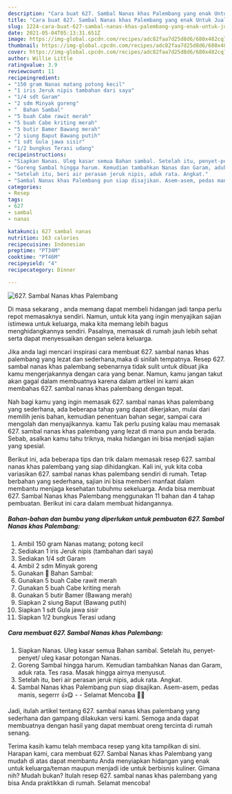 ```yaml
---
description: "Cara buat 627. Sambal Nanas khas Palembang yang enak Untuk Jualan"
title: "Cara buat 627. Sambal Nanas khas Palembang yang enak Untuk Jualan"
slug: 1224-cara-buat-627-sambal-nanas-khas-palembang-yang-enak-untuk-jualan
date: 2021-05-04T05:13:31.651Z
image: https://img-global.cpcdn.com/recipes/adc82faa7d25d8d6/680x482cq70/627-sambal-nanas-khas-palembang-foto-resep-utama.jpg
thumbnail: https://img-global.cpcdn.com/recipes/adc82faa7d25d8d6/680x482cq70/627-sambal-nanas-khas-palembang-foto-resep-utama.jpg
cover: https://img-global.cpcdn.com/recipes/adc82faa7d25d8d6/680x482cq70/627-sambal-nanas-khas-palembang-foto-resep-utama.jpg
author: Willie Little
ratingvalue: 3.9
reviewcount: 11
recipeingredient:
- "150 gram Nanas matang potong kecil"
- "1 iris Jeruk nipis tambahan dari saya"
- "1/4 sdt Garam"
- "2 sdm Minyak goreng"
- "  Bahan Sambal"
- "5 buah Cabe rawit merah"
- "5 buah Cabe kriting merah"
- "5 butir Bamer Bawang merah"
- "2 siung Baput Bawang putih"
- "1 sdt Gula jawa sisir"
- "1/2 bungkus Terasi udang"
recipeinstructions:
- "Siapkan Nanas. Uleg kasar semua Bahan sambal. Setelah itu, penyet-penyet/ uleg kasar potongan Nanas."
- "Goreng Sambal hingga harum. Kemudian tambahkan Nanas dan Garam, aduk rata. Tes rasa. Masak hingga airnya menyusut."
- "Setelah itu, beri air perasan jeruk nipis, aduk rata. Angkat."
- "Sambal Nanas khas Palembang pun siap disajikan. Asem-asem, pedas manis, segerrr 👍😋  Selamat Mencoba 🙏😊"
categories:
- Resep
tags:
- 627
- sambal
- nanas

katakunci: 627 sambal nanas 
nutrition: 163 calories
recipecuisine: Indonesian
preptime: "PT34M"
cooktime: "PT46M"
recipeyield: "4"
recipecategory: Dinner

---
```



![627. Sambal Nanas khas Palembang](https://img-global.cpcdn.com/recipes/adc82faa7d25d8d6/680x482cq70/627-sambal-nanas-khas-palembang-foto-resep-utama.jpg)

Di masa  sekarang , anda memang dapat membeli hidangan jadi tanpa perlu repot memasaknya sendiri. Namun, untuk kita yang ingin menyajikan sajian istimewa untuk keluarga, maka kita memang lebih bagus menghidangkannya sendiri. Pasalnya, memasak di rumah jauh lebih sehat serta dapat menyesuaikan dengan selera keluarga.

Jika anda lagi mencari inspirasi cara membuat 627. sambal nanas khas palembang yang lezat dan sederhana,maka di sinilah tempatnya. Resep 627. sambal nanas khas palembang  sebenarnya tidak sulit untuk dibuat jika kamu mengerjakannya dengan cara yang benar. Namun, kamu jangan takut akan gagal dalam membuatnya 
karena dalam artikel ini kami akan membahas 627. sambal nanas khas palembang dengan tepat.  



Nah bagi kamu yang ingin memasak 627. sambal nanas khas palembang yang sederhana, ada beberapa tahap yang dapat dikerjakan, mulai dari memilih jenis bahan, kemudian penentuan bahan segar, sampai cara mengolah dan menyajikannya. kamu Tak perlu pusing kalau mau memasak 627. sambal nanas khas palembang yang lezat di mana pun anda berada. Sebab, asalkan kamu  tahu triknya, maka hidangan ini bisa menjadi sajian yang spesial.

Berikut ini, ada beberapa tips dan trik dalam memasak resep 627. sambal nanas khas palembang yang siap dihidangkan. Kali ini, yuk kita coba variasikan 627. sambal nanas khas palembang sendiri di rumah. Tetap berbahan yang sederhana, sajian ini bisa memberi manfaat dalam membantu menjaga kesehatan tubuhmu sekeluarga. Anda bisa membuat 627. Sambal Nanas khas Palembang menggunakan 11 bahan dan 4 tahap pembuatan. Berikut ini cara dalam membuat hidangannya.

<!--inarticleads1-->

##### Bahan-bahan dan bumbu yang diperlukan untuk pembuatan 627. Sambal Nanas khas Palembang:

1. Ambil 150 gram Nanas matang; potong kecil
1. Sediakan 1 iris Jeruk nipis (tambahan dari saya)
1. Sediakan 1/4 sdt Garam
1. Ambil 2 sdm Minyak goreng
1. Gunakan  📌 Bahan Sambal:
1. Gunakan 5 buah Cabe rawit merah
1. Gunakan 5 buah Cabe kriting merah
1. Gunakan 5 butir Bamer (Bawang merah)
1. Siapkan 2 siung Baput (Bawang putih)
1. Siapkan 1 sdt Gula jawa sisir
1. Siapkan 1/2 bungkus Terasi udang




<!--inarticleads2-->

##### Cara membuat 627. Sambal Nanas khas Palembang:

1. Siapkan Nanas. Uleg kasar semua Bahan sambal. Setelah itu, penyet-penyet/ uleg kasar potongan Nanas.
1. Goreng Sambal hingga harum. Kemudian tambahkan Nanas dan Garam, aduk rata. Tes rasa. Masak hingga airnya menyusut.
1. Setelah itu, beri air perasan jeruk nipis, aduk rata. Angkat.
1. Sambal Nanas khas Palembang pun siap disajikan. Asem-asem, pedas manis, segerrr 👍😋 -  - Selamat Mencoba 🙏😊




Jadi, itulah artikel tentang  627. sambal nanas khas palembang  yang sederhana dan gampang dilakukan versi kami. Semoga anda dapat membuatnya dengan hasil yang dapat membuat oreng tercinta di rumah senang. 

Terima kasih kamu telah membaca resep yang kita tampilkan di sini. Harapan kami, cara membuat  627. Sambal Nanas khas Palembang yang mudah di atas dapat membantu Anda menyiapkan hidangan yang enak untuk keluarga/teman maupun menjadi ide untuk berbisnis kuliner. Gimana nih? Mudah bukan? Itulah resep 627. sambal nanas khas palembang yang bisa Anda praktikkan di rumah. Selamat mencoba!

